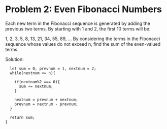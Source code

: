 # Problem 2: Even Fibonacci Numbers

Each new term in the Fibonacci sequence is generated by adding the previous two terms. By starting with 1 and 2, the first 10 terms will be:

1, 2, 3, 5, 8, 13, 21, 34, 55, 89, ...
By considering the terms in the Fibonacci sequence whose values do not exceed n, find the sum of the even-valued terms.

Solution:

```function fiboEvenSum(n) {
  let sum = 0, prevnum = 1, nextnum = 2;
  while(nextnum <= n){

    if(nextnum%2 === 0){
      sum += nextnum;
    }

    nextnum = prevnum + nextnum;
    prevnum = nextnum - prevnum;
  }

  return sum;
}
```
